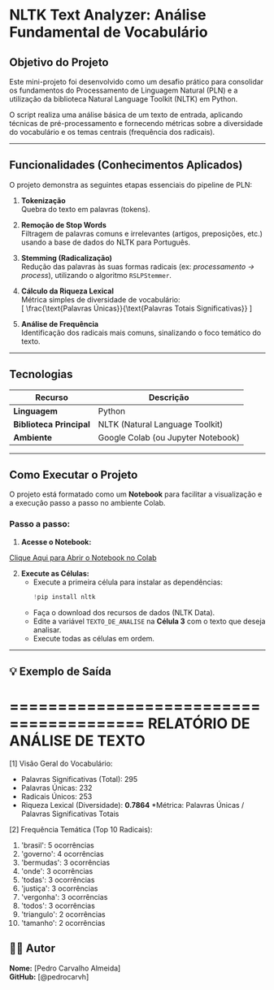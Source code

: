 # NLTK Text Analyzer: Análise Fundamental de Vocabulário

## Objetivo do Projeto

Este mini-projeto foi desenvolvido como um desafio prático para consolidar os fundamentos do Processamento de Linguagem Natural (PLN) e a utilização da biblioteca Natural Language Toolkit (NLTK) em Python.

O script realiza uma análise básica de um texto de entrada, aplicando técnicas de pré-processamento e fornecendo métricas sobre a diversidade do vocabulário e os temas centrais (frequência dos radicais).

---

## Funcionalidades (Conhecimentos Aplicados)
O projeto demonstra as seguintes etapas essenciais do pipeline de PLN:

1. **Tokenização**  
   Quebra do texto em palavras (tokens).

2. **Remoção de Stop Words**  
   Filtragem de palavras comuns e irrelevantes (artigos, preposições, etc.) usando a base de dados do NLTK para Português.

3. **Stemming (Radicalização)**  
   Redução das palavras às suas formas radicais (ex: *processamento → process*), utilizando o algoritmo `RSLPStemmer`.

4. **Cálculo da Riqueza Lexical**  
   Métrica simples de diversidade de vocabulário:  
   \[
   \frac{\text{Palavras Únicas}}{\text{Palavras Totais Significativas}}
   \]

5. **Análise de Frequência**  
   Identificação dos radicais mais comuns, sinalizando o foco temático do texto.

---

## Tecnologias

| Recurso | Descrição |
|----------|------------|
| **Linguagem** | Python |
| **Biblioteca Principal** | NLTK (Natural Language Toolkit) |
| **Ambiente** | Google Colab (ou Jupyter Notebook) |

---

## Como Executar o Projeto

O projeto está formatado como um **Notebook** para facilitar a visualização e a execução passo a passo no ambiente Colab.

### Passo a passo:
1. **Acesse o Notebook:**  

[Clique Aqui para Abrir o Notebook no Colab](https://colab.research.google.com/drive/1FGDrtRtanFFFAm0h6BBa2kTBEEa6bUlM?usp=sharing)

2. **Execute as Células:**
   - Execute a primeira célula para instalar as dependências:  
     ```python
     !pip install nltk
     ```
   - Faça o download dos recursos de dados (NLTK Data).  
   - Edite a variável `TEXTO_DE_ANALISE` na **Célula 3** com o texto que deseja analisar.  
   - Execute todas as células em ordem.

---

## 💡 Exemplo de Saída

========================================
     RELATÓRIO DE ANÁLISE DE TEXTO     
========================================

[1] Visão Geral do Vocabulário:
 - Palavras Significativas (Total): 295
 - Palavras Únicas: 232
 - Radicais Únicos: 253
 - Riqueza Lexical (Diversidade): **0.7864**
   *Métrica: Palavras Únicas / Palavras Significativas Totais

[2] Frequência Temática (Top 10 Radicais):
 1. 'brasil': 5 ocorrências
 2. 'governo': 4 ocorrências
 3. 'bermudas': 3 ocorrências
 4. 'onde': 3 ocorrências
 5. 'todas': 3 ocorrências
 6. 'justiça': 3 ocorrências
 7. 'vergonha': 3 ocorrências
 8. 'todos': 3 ocorrências
 9. 'triangulo': 2 ocorrências
 10. 'tamanho': 2 ocorrências

## 🧑‍💻 Autor
**Nome:** [Pedro Carvalho Almeida]  
**GitHub:** [@pedrocarvh]
